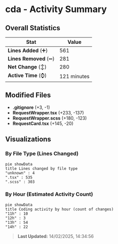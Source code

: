 # cda - Activity Summary 

## Overall Statistics

| Stat                   | Value                                                             |
| ---------------------- | ----------------------------------------------------------------- |
| **Lines Added** (➕)   | 561                                          |
| **Lines Removed** (➖) | 281                                        |
| **Net Change** (↕)    | 280                |
| **Active Time** (⌚)   | 121 minutes |


## Modified Files
- **.gitignore** (+3, -1)
- **RequestWrapper.tsx** (+233, -137)
- **RequestWrapper.scss** (+180, -123)
- **RequestCard.tsx** (+145, -20)

## Visualizations

### By File Type (Lines Changed)

```mermaid
pie showData
title Lines changed by file type
"unknown" : 4
".tsx" : 535
".scss" : 303
```

### By Hour (Estimated Activity Count)

```mermaid
pie showData
title Coding activity by hour (count of changes)
"11h" : 10
"12h" : 3
"13h" : 54
"14h" : 22
```


> **Last Updated:** 14/02/2025, 14:34:56